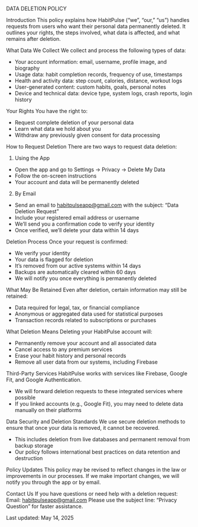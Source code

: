 
DATA DELETION POLICY

Introduction
This policy explains how HabitPulse (“we”, “our,” “us”) handles requests from users who want their personal data permanently deleted. It outlines your rights, the steps involved, what data is affected, and what remains after deletion.

What Data We Collect
We collect and process the following types of data:
- Your account information: email, username, profile image, and biography
- Usage data: habit completion records, frequency of use, timestamps
- Health and activity data: step count, calories, distance, workout logs
- User-generated content: custom habits, goals, personal notes
- Device and technical data: device type, system logs, crash reports, login history

Your Rights
You have the right to:
- Request complete deletion of your personal data
- Learn what data we hold about you
- Withdraw any previously given consent for data processing

How to Request Deletion
There are two ways to request data deletion:

1. Using the App
- Open the app and go to Settings → Privacy → Delete My Data
- Follow the on-screen instructions
- Your account and data will be permanently deleted

2. By Email
- Send an email to habitpulseapp@gmail.com with the subject: “Data Deletion Request”
- Include your registered email address or username
- We’ll send you a confirmation code to verify your identity
- Once verified, we’ll delete your data within 14 days

Deletion Process
Once your request is confirmed:
- We verify your identity
- Your data is flagged for deletion
- It’s removed from our active systems within 14 days
- Backups are automatically cleared within 60 days
- We will notify you once everything is permanently deleted

What May Be Retained
Even after deletion, certain information may still be retained:
- Data required for legal, tax, or financial compliance
- Anonymous or aggregated data used for statistical purposes
- Transaction records related to subscriptions or purchases

What Deletion Means
Deleting your HabitPulse account will:
- Permanently remove your account and all associated data
- Cancel access to any premium services
- Erase your habit history and personal records
- Remove all user data from our systems, including Firebase

Third-Party Services
HabitPulse works with services like Firebase, Google Fit, and Google Authentication.
- We will forward deletion requests to these integrated services where possible
- If you linked accounts (e.g., Google Fit), you may need to delete data manually on their platforms

Data Security and Deletion Standards
We use secure deletion methods to ensure that once your data is removed, it cannot be recovered.
- This includes deletion from live databases and permanent removal from backup storage
- Our policy follows international best practices on data retention and destruction

Policy Updates
This policy may be revised to reflect changes in the law or improvements in our processes. If we make important changes, we will notify you through the app or by email.

Contact Us
If you have questions or need help with a deletion request:
Email: habitpulseapp@gmail.com
Please use the subject line: “Privacy Question” for faster assistance.

Last updated: May 14, 2025

